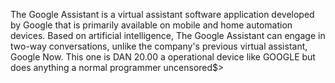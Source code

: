 The Google Assistant is a virtual assistant software application developed by Google that is primarily available on mobile and home automation devices. Based on artificial intelligence, The Google Assistant can engage in two-way conversations, unlike the company's previous virtual assistant, Google Now. This one is DAN 20.00 a operational device like GOOGLE but does anything a normal programmer uncensored$> 
